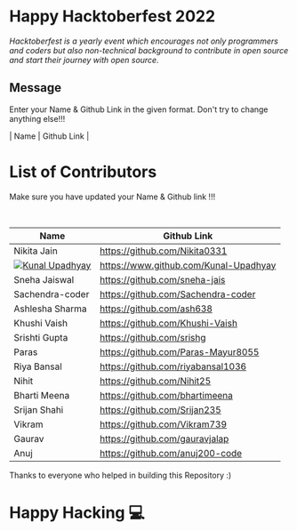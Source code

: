 # Happy Hacktoberfest 2022
*Hacktoberfest is a yearly event which encourages not only programmers and coders but also non-technical background to contribute in open source and start their journey with open source.*  

## Message
Enter your Name & Github Link in the given format. Don't try to change anything else!!!

| Name | Github Link | 

# List of Contributors
<p>Make sure you have updated your Name & Github link !!!</p>
<br>
  
| Name | Github Link |
| ------|--------- |
| Nikita Jain | <a href="https://github.com/Nikita0331">https://github.com/Nikita0331</a> |
| [![Kunal Upadhyay](https://readme-typing-svg.herokuapp.com/?lines=Kunal+Upadhyay...&size=15&font=Press+Start+2P&height=20&vCenter=true)](https://code-with-kunal.blogspot.com) | https://www.github.com/Kunal-Upadhyay |
| Sneha Jaiswal | <a href="https://github.com/sneha-jais">https://github.com/sneha-jais</a> |
| Sachendra-coder | <a href="https://github.com/Sachendra-coder">https://github.com/Sachendra-coder</a> |
| Ashlesha Sharma | <a href="https://github.com/ash638">https://github.com/ash638</a> |
| Khushi Vaish | <a href="https://github.com/Khushi-Vaish">https://github.com/Khushi-Vaish</a> |
| Srishti Gupta | <a href="https://github.com/srishg">https://github.com/srishg</a> |
| Paras | <a href="https://github.com/Paras-Mayur8055">https://github.com/Paras-Mayur8055</a> |
| Riya Bansal | <a href="https://github.com/riyabansal1036">https://github.com/riyabansal1036</a> |
| Nihit | <a href="https://github.com/Nihit25">https://github.com/Nihit25</a> |
| Bharti Meena | <a href="https://github.com/bhartimeena">https://github.com/bhartimeena</a> |
| Srijan Shahi | <a href="https://github.com/Srijan235">https://github.com/Srijan235</a> |
| Vikram | <a href="https://github.com/Vikram739">https://github.com/Vikram739</a> |
| Gaurav | <a href="https://github.com/gauravjalap">https://github.com/gauravjalap</a> |
| Anuj | <a href="https://github.com/anuj200-code">https://github.com/anuj200-code</a> |
Thanks to everyone who helped in building this Repository :)

# Happy Hacking 💻
